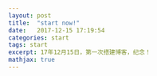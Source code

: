 ```yaml
---
layout: post
title:  "start now!"
date:   2017-12-15 17:19:54
categories: start
tags: start 
excerpt: 17年12月15日，第一次搭建博客，纪念！
mathjax: true
---
```



